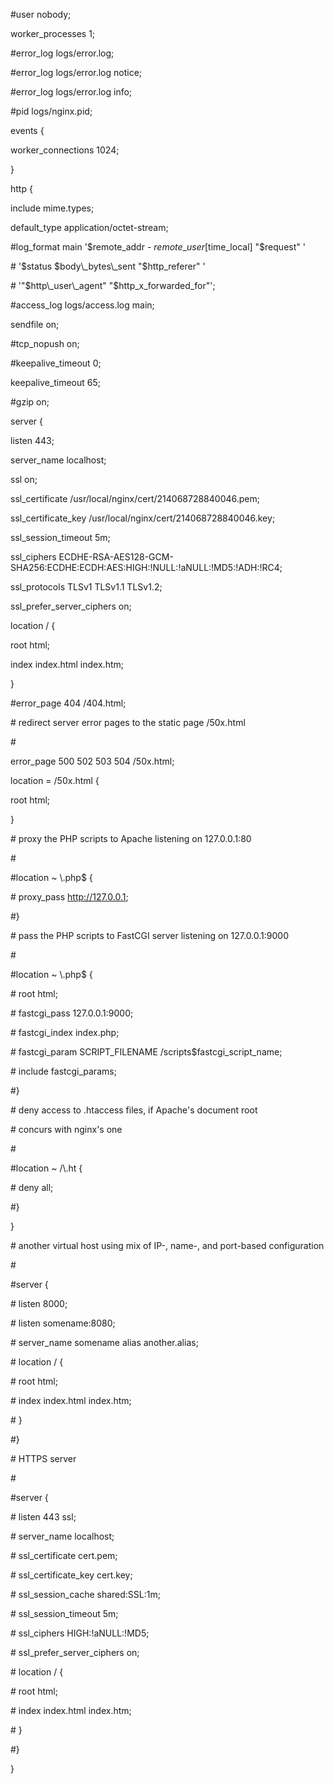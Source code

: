 \#user nobody;

worker\_processes 1;

\#error\_log logs/error.log;

\#error\_log logs/error.log notice;

\#error\_log logs/error.log info;

\#pid logs/nginx.pid;

events {

 worker\_connections 1024;

}

http {

 include mime.types;

 default\_type application/octet-stream;

 \#log\_format main '$remote\_addr - $remote\_user [$time\_local] "$request" '

 \# '$status $body\_bytes\_sent "$http\_referer" '

 \# '"$http\_user\_agent" "$http\_x\_forwarded\_for"';

 \#access\_log logs/access.log main;

 sendfile on;

 \#tcp\_nopush on;

 \#keepalive\_timeout 0;

 keepalive\_timeout 65;

 \#gzip on;

 server {

 listen 443;

 server\_name localhost;

 ssl on;

 ssl\_certificate /usr/local/nginx/cert/214068728840046.pem;

 ssl\_certificate\_key /usr/local/nginx/cert/214068728840046.key;

 ssl\_session\_timeout 5m;

 ssl\_ciphers ECDHE-RSA-AES128-GCM-SHA256:ECDHE:ECDH:AES:HIGH:!NULL:!aNULL:!MD5:!ADH:!RC4;

 ssl\_protocols TLSv1 TLSv1.1 TLSv1.2;

 ssl\_prefer\_server\_ciphers on;

 location / {

 root html;

 index index.html index.htm;

 }

 \#error\_page 404 /404.html;

 \# redirect server error pages to the static page /50x.html

 \#

 error\_page 500 502 503 504 /50x.html;

 location = /50x.html {

 root html;

 }

 \# proxy the PHP scripts to Apache listening on 127.0.0.1:80

 \#

 \#location ~ \\.php$ {

 \# proxy\_pass http://127.0.0.1;

 \#}

 \# pass the PHP scripts to FastCGI server listening on 127.0.0.1:9000

 \#

 \#location ~ \\.php$ {

 \# root html;

 \# fastcgi\_pass 127.0.0.1:9000;

 \# fastcgi\_index index.php;

 \# fastcgi\_param SCRIPT\_FILENAME /scripts$fastcgi\_script\_name;

 \# include fastcgi\_params;

 \#}

 \# deny access to .htaccess files, if Apache's document root

 \# concurs with nginx's one

 \#

 \#location ~ /\\.ht {

 \# deny all;

 \#}

 }

 \# another virtual host using mix of IP-, name-, and port-based configuration

 \#

 \#server {

 \# listen 8000;

 \# listen somename:8080;

 \# server\_name somename alias another.alias;

 \# location / {

 \# root html;

 \# index index.html index.htm;

 \# }

 \#}

 \# HTTPS server

 \#

 \#server {

 \# listen 443 ssl;

 \# server\_name localhost;

 \# ssl\_certificate cert.pem;

 \# ssl\_certificate\_key cert.key;

 \# ssl\_session\_cache shared:SSL:1m;

 \# ssl\_session\_timeout 5m;

 \# ssl\_ciphers HIGH:!aNULL:!MD5;

 \# ssl\_prefer\_server\_ciphers on;

 \# location / {

 \# root html;

 \# index index.html index.htm;

 \# }

 \#}

}
